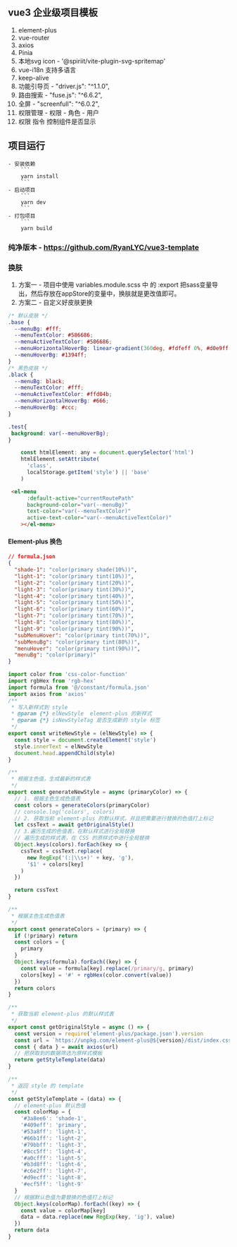 ## vue3 企业级项目模板

1. element-plus
2. vue-router
3. axios
4. Pinia
5. 本地svg icon - '@spiriit/vite-plugin-svg-spritemap'
6. vue-i18n 支持多语言
7. keep-alive
8. 功能引导页  -   "driver.js": "^1.1.0",
9. 路由搜索  -  "fuse.js": "^6.6.2",
10. 全屏 -  "screenfull": "^6.0.2",
11. 权限管理 - 权限 - 角色 - 用户
12. 权限 指令 控制组件是否显示

## 项目运行

    - 安装依赖
        ```
        yarn install
        ```
    - 启动项目
        ```
        yarn dev
        ```
    - 打包项目
        ```
        yarn build

### 纯净版本 - https://github.com/RyanLYC/vue3-template

### 换肤
1. 方案一 - 项目中使用  variables.module.scss 中 的 :export 把sass变量导出，然后存放在appStore的变量中，换肤就是更改值即可。
2. 方案二 - 自定义好皮肤更换
```css
/* 默认皮肤 */
.base {
  --menuBg: #fff;
  --menuTextColor: #586686;
  --menuActiveTextColor: #586686;
  --menuHorizontalHoverBg: linear-gradient(360deg, #fdfeff 0%, #d0e9ff 100%);
  --menuHoverBg: #1394ff;
}
/* 黑色皮肤 */
.black {
  --menuBg: black;
  --menuTextColor: #fff;
  --menuActiveTextColor: #ffd04b;
  --menuHorizontalHoverBg: #666;
  --menuHoverBg: #ccc;
}
```
```css
.test{
 background: var(--menuHoverBg);
}

```
```js
    const htmlElement: any = document.querySelector('html')
    htmlElement.setAttribute(
      'class',
      localStorage.getItem('style') || 'base'
    )
```
```html
 <el-menu
      :default-active="currentRoutePath"
      background-color="var(--menuBg)"
      text-color="var(--menuTextColor)"
      active-text-color="var(--menuActiveTextColor)"
    ></el-menu>
```

#### Element-plus 换色
```json 
// formula.json
{
  "shade-1": "color(primary shade(10%))",
  "light-1": "color(primary tint(10%))",
  "light-2": "color(primary tint(20%))",
  "light-3": "color(primary tint(30%))",
  "light-4": "color(primary tint(40%))",
  "light-5": "color(primary tint(50%))",
  "light-6": "color(primary tint(60%))",
  "light-7": "color(primary tint(70%))",
  "light-8": "color(primary tint(80%))",
  "light-9": "color(primary tint(90%))",
  "subMenuHover": "color(primary tint(70%))",
  "subMenuBg": "color(primary tint(80%))",
  "menuHover": "color(primary tint(90%))",
  "menuBg": "color(primary)"
}
```
```js
import color from 'css-color-function'
import rgbHex from 'rgb-hex'
import formula from '@/constant/formula.json'
import axios from 'axios'
/**
 * 写入新样式到 style
 * @param {*} elNewStyle  element-plus 的新样式
 * @param {*} isNewStyleTag 是否生成新的 style 标签
 */
export const writeNewStyle = (elNewStyle) => {
  const style = document.createElement('style')
  style.innerText = elNewStyle
  document.head.appendChild(style)
}

/**
 * 根据主色值，生成最新的样式表
 */
export const generateNewStyle = async (primaryColor) => {
  // 1. 根据主色生成色值表
  const colors = generateColors(primaryColor)
  // console.log('colors', colors)
  // 2. 获取当前 element-plus 的默认样式，并且把需要进行替换的色值打上标记
  let cssText = await getOriginalStyle()
  // 3.遍历生成的色值表，在默认样式进行全局替换
  // 遍历生成的样式表，在 CSS 的原样式中进行全局替换
  Object.keys(colors).forEach(key => {
    cssText = cssText.replace(
      new RegExp('(:|\\s+)' + key, 'g'),
      '$1' + colors[key]
    )
  })

  return cssText
}

/**
 * 根据主色生成色值表
 */
export const generateColors = (primary) => {
  if (!primary) return
  const colors = {
    primary
  }
  Object.keys(formula).forEach((key) => {
    const value = formula[key].replace(/primary/g, primary)
    colors[key] = '#' + rgbHex(color.convert(value))
  })
  return colors
}

/**
 * 获取当前 element-plus 的默认样式表
 */
export const getOriginalStyle = async () => {
  const version = require('element-plus/package.json').version
  const url = `https://unpkg.com/element-plus@${version}/dist/index.css`
  const { data } = await axios(url)
  // 把获取到的数据筛选为原样式模板
  return getStyleTemplate(data)
}

/**
 * 返回 style 的 template
 */
const getStyleTemplate = (data) => {
  // element-plus 默认色值
  const colorMap = {
    '#3a8ee6': 'shade-1',
    '#409eff': 'primary',
    '#53a8ff': 'light-1',
    '#66b1ff': 'light-2',
    '#79bbff': 'light-3',
    '#8cc5ff': 'light-4',
    '#a0cfff': 'light-5',
    '#b3d8ff': 'light-6',
    '#c6e2ff': 'light-7',
    '#d9ecff': 'light-8',
    '#ecf5ff': 'light-9'
  }
  // 根据默认色值为要替换的色值打上标记
  Object.keys(colorMap).forEach((key) => {
    const value = colorMap[key]
    data = data.replace(new RegExp(key, 'ig'), value)
  })
  return data
}

```

